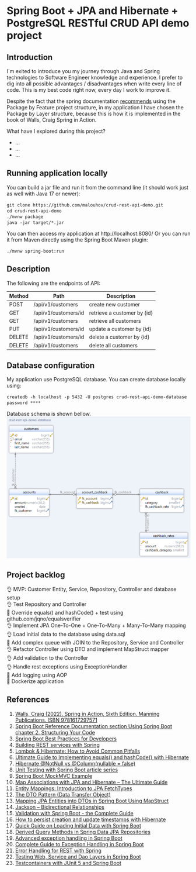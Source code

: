 # Spring Boot + JPA and Hibernate + PostgreSQL RESTful CRUD API demo project

## Introduction
I`m exited to introduce you my journey through Java and Spring technologies to Software Engineer knowledge and experience.
I prefer to dig into all possible advantages / disadvantages when write every line of code.
This is my best code right now, every day I work to improve it.

Despite the fact that the spring documentation [recommends](https://docs.spring.io/spring-boot/docs/current/reference/html/using.html#using.structuring-your-code) using the Package by Feature project structure, 
in my application I have chosen the Package by Layer structure, 
because this is how it is implemented in the book of Walls, Craig Spring in Action.

What have I explored during this project?
* ...
* ...
* ...

## Running application locally
You can build a jar file and run it from the command line (it should work just as well with Java 17 or newer):
```
git clone https://github.com/malouhov/crud-rest-api-demo.git
cd crud-rest-api-demo
./mvnw package
java -jar target/*.jar
```
You can then access my application at http://localhost:8080/
Or you can run it from Maven directly using the Spring Boot Maven plugin:
```
./mvnw spring-boot:run
```

## Description
The following are the endpoints of API:</br>

| Method | Path                 | Description                 |            
|--------|----------------------|-----------------------------|
| POST   | /api/v1/customers    | create new customer         |
| GET    | /api/v1/customers/id | retrieve a customer by {id} |
| GET    | /api/v1/customers    | retrieve all customers      |
| PUT    | /api/v1/customers/id | update a customer by {id}   |
| DELETE | /api/v1/customers/id | delete a customer by {id}   |
| DELETE | /api/v1/customers    | delete all customers        |

## Database configuration
My application use PostgreSQL database. You can create database locally using:
```
createdb -h localhost -p 5432 -U postgres crud-rest-api-demo-database
password ****
```

Database schema is shown bellow.
![Database schema](./src/main/resources/static/img/crud-rest-api-demo-database.png)

## Project backlog
:ok_hand: MVP: Customer Entity, Service, Repository, Controller and database setup</br>
:ok_hand: Test Repository and Controller</br>
:construction_worker: Override equals() and hashCode() + test using github.com/jqno/equalsverifier</br>
:ok_hand: Implement JPA One-To-One + One-To-Many + Many-To-Many mapping</br>
:ok_hand: Load initial data to the database using data.sql</br>
:construction_worker: Add complex queue with JOIN to the Repository, Service and Controller</br>
:ok_hand: Refactor Controller using DTO and implement MapStruct mapper</br>
:ok_hand: Add validation to the Controller</br>
:ok_hand: Handle rest exceptions using ExceptionHandler</br>
:construction_worker: Add logging using AOP</br>
:construction_worker: Dockerize application</br>

## References
1. [Walls, Craig (2022). Spring in Action, Sixth Edition. Manning Publications. ISBN 9781617297571](https://www.manning.com/books/spring-in-action-sixth-edition)</br>
2. [Spring Boot Reference Documentation section Using Spring Boot chapter 2. Structuring Your Code](https://docs.spring.io/spring-boot/docs/current/reference/html/using.html#using.structuring-your-code)</br>
3. [Spring Boot Best Practices for Developers](https://medium.com/@raviyasas/spring-boot-best-practices-for-developers-3f3bdffa0090)</br>
4. [Building REST services with Spring](https://spring.io/guides/tutorials/rest/)</br>
5. [Lombok & Hibernate: How to Avoid Common Pitfalls](https://thorben-janssen.com/lombok-hibernate-how-to-avoid-common-pitfalls/)</br>
6. [Ultimate Guide to Implementing equals() and hashCode() with Hibernate](https://thorben-janssen.com/ultimate-guide-to-implementing-equals-and-hashcode-with-hibernate/)</br>
7. [Hibernate @NotNull vs @Column(nullable = false)](https://www.baeldung.com/hibernate-notnull-vs-nullable)</br>
8. [Unit Testing with Spring Boot article series](https://reflectoring.io/unit-testing-spring-boot/)</br>
9. [Spring Boot MockMVC Example](https://howtodoinjava.com/spring-boot2/testing/spring-boot-mockmvc-example/)</br>
10. [Map Associations with JPA and Hibernate – The Ultimate Guide](https://thorben-janssen.com/ultimate-guide-association-mappings-jpa-hibernate/)</br>
11. [Entity Mappings: Introduction to JPA FetchTypes](https://thorben-janssen.com/entity-mappings-introduction-jpa-fetchtypes/)</br>
12. [The DTO Pattern (Data Transfer Object)](https://www.baeldung.com/java-dto-pattern)</br>
13. [Mapping JPA Entities into DTOs in Spring Boot Using MapStruct](https://auth0.com/blog/how-to-automatically-map-jpa-entities-into-dtos-in-spring-boot-using-mapstruct/)</br>
14. [Jackson – Bidirectional Relationships](https://www.baeldung.com/jackson-bidirectional-relationships-and-infinite-recursion)</br>
15. [Validation with Spring Boot - the Complete Guide](https://reflectoring.io/bean-validation-with-spring-boot/)</br>
16. [How to persist creation and update timestamps with Hibernate](https://thorben-janssen.com/persist-creation-update-timestamps-hibernate/)</br>
17. [Quick Guide on Loading Initial Data with Spring Boot](https://www.baeldung.com/spring-boot-data-sql-and-schema-sql)</br>
18. [Derived Query Methods in Spring Data JPA Repositories](https://www.baeldung.com/spring-data-derived-queries)</br>
19. [Advanced exception handling in Spring Boot](https://hyperskill.org/learn/step/19855)</br>
20. [Complete Guide to Exception Handling in Spring Boot](https://reflectoring.io/spring-boot-exception-handling/)</br>
21. [Error Handling for REST with Spring](https://www.baeldung.com/exception-handling-for-rest-with-spring)</br>
22. [Testing Web, Service and Dao Layers in Spring Boot](https://howtodoinjava.com/spring-boot2/testing/spring-boot-2-junit-5/)</br>
23. [Testcontainers with JUnit 5 and Spring Boot](https://howtodoinjava.com/spring-boot/testcontainers-with-junit-and-spring-boot/)</br>